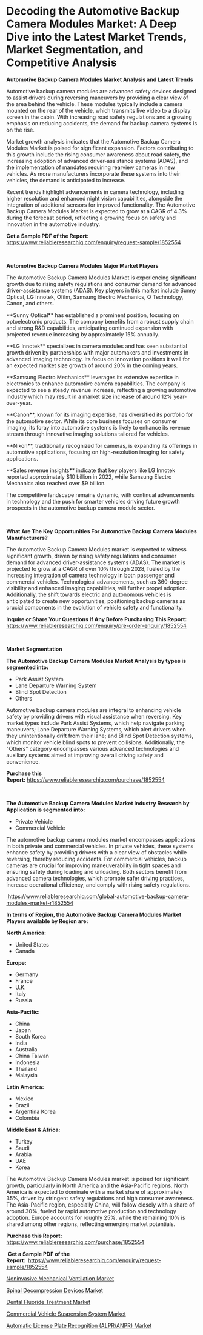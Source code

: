 <p><h1>Decoding the Automotive Backup Camera Modules Market: A Deep Dive into the Latest Market Trends, Market Segmentation, and Competitive Analysis</h1></p><p><strong>Automotive Backup Camera Modules Market Analysis and Latest Trends</strong></p>
<p><p>Automotive backup camera modules are advanced safety devices designed to assist drivers during reversing maneuvers by providing a clear view of the area behind the vehicle. These modules typically include a camera mounted on the rear of the vehicle, which transmits live video to a display screen in the cabin. With increasing road safety regulations and a growing emphasis on reducing accidents, the demand for backup camera systems is on the rise. </p><p>Market growth analysis indicates that the Automotive Backup Camera Modules Market is poised for significant expansion. Factors contributing to this growth include the rising consumer awareness about road safety, the increasing adoption of advanced driver-assistance systems (ADAS), and the implementation of mandates requiring rearview cameras in new vehicles. As more manufacturers incorporate these systems into their vehicles, the demand is anticipated to increase. </p><p>Recent trends highlight advancements in camera technology, including higher resolution and enhanced night vision capabilities, alongside the integration of additional sensors for improved functionality. The Automotive Backup Camera Modules Market is expected to grow at a CAGR of 4.3% during the forecast period, reflecting a growing focus on safety and innovation in the automotive industry.</p></p>
<p><strong>Get a Sample PDF of the Report:&nbsp;</strong> <a href="https://www.reliableresearchiq.com/enquiry/request-sample/1852554?utm_campaign=1106&utm_medium=2&utm_source=Github&utm_content=ia&utm_term=04112024&utm_id=automotive-backup-camera-modules">https://www.reliableresearchiq.com/enquiry/request-sample/1852554</a></p>
<p>&nbsp;</p>
<p><strong>Automotive Backup Camera Modules Major Market Players</strong></p>
<p><p>The Automotive Backup Camera Modules Market is experiencing significant growth due to rising safety regulations and consumer demand for advanced driver-assistance systems (ADAS). Key players in this market include Sunny Optical, LG Innotek, Ofilm, Samsung Electro Mechanics, Q Technology, Canon, and others.</p><p>**Sunny Optical** has established a prominent position, focusing on optoelectronic products. The company benefits from a robust supply chain and strong R&D capabilities, anticipating continued expansion with projected revenue increasing by approximately 15% annually.</p><p>**LG Innotek** specializes in camera modules and has seen substantial growth driven by partnerships with major automakers and investments in advanced imaging technology. Its focus on innovation positions it well for an expected market size growth of around 20% in the coming years.</p><p>**Samsung Electro Mechanics** leverages its extensive expertise in electronics to enhance automotive camera capabilities. The company is expected to see a steady revenue increase, reflecting a growing automotive industry which may result in a market size increase of around 12% year-over-year.</p><p>**Canon**, known for its imaging expertise, has diversified its portfolio for the automotive sector. While its core business focuses on consumer imaging, its foray into automotive systems is likely to enhance its revenue stream through innovative imaging solutions tailored for vehicles.</p><p>**Nikon**, traditionally recognized for cameras, is expanding its offerings in automotive applications, focusing on high-resolution imaging for safety applications. </p><p>**Sales revenue insights** indicate that key players like LG Innotek reported approximately $10 billion in 2022, while Samsung Electro Mechanics also reached over $9 billion. </p><p>The competitive landscape remains dynamic, with continual advancements in technology and the push for smarter vehicles driving future growth prospects in the automotive backup camera module sector.</p></p>
<p>&nbsp;</p>
<p><strong>What Are The Key Opportunities For Automotive Backup Camera Modules Manufacturers?</strong></p>
<p><p>The Automotive Backup Camera Modules market is expected to witness significant growth, driven by rising safety regulations and consumer demand for advanced driver-assistance systems (ADAS). The market is projected to grow at a CAGR of over 10% through 2028, fueled by the increasing integration of camera technology in both passenger and commercial vehicles. Technological advancements, such as 360-degree visibility and enhanced imaging capabilities, will further propel adoption. Additionally, the shift towards electric and autonomous vehicles is anticipated to create new opportunities, positioning backup cameras as crucial components in the evolution of vehicle safety and functionality.</p></p>
<p><strong>Inquire or Share Your Questions If Any Before Purchasing This Report:</strong> <a href="https://www.reliableresearchiq.com/enquiry/pre-order-enquiry/1852554?utm_campaign=1106&utm_medium=2&utm_source=Github&utm_content=ia&utm_term=04112024&utm_id=automotive-backup-camera-modules">https://www.reliableresearchiq.com/enquiry/pre-order-enquiry/1852554</a></p>
<p>&nbsp;</p>
<p><strong>Market Segmentation</strong></p>
<p><strong>The Automotive Backup Camera Modules Market Analysis by types is segmented into:</strong></p>
<p><ul><li>Park Assist System</li><li>Lane Departure Warning System</li><li>Blind Spot Detection</li><li>Others</li></ul></p>
<p><p>Automotive backup camera modules are integral to enhancing vehicle safety by providing drivers with visual assistance when reversing. Key market types include Park Assist Systems, which help navigate parking maneuvers; Lane Departure Warning Systems, which alert drivers when they unintentionally drift from their lane; and Blind Spot Detection systems, which monitor vehicle blind spots to prevent collisions. Additionally, the "Others" category encompasses various advanced technologies and auxiliary systems aimed at improving overall driving safety and convenience.</p></p>
<p><strong>Purchase this Report:&nbsp;</strong><a href="https://www.reliableresearchiq.com/purchase/1852554?utm_campaign=1106&utm_medium=2&utm_source=Github&utm_content=ia&utm_term=04112024&utm_id=automotive-backup-camera-modules">https://www.reliableresearchiq.com/purchase/1852554</a></p>
<p>&nbsp;</p>
<p><strong>The Automotive Backup Camera Modules Market Industry Research by Application is segmented into:</strong></p>
<p><ul><li>Private Vehicle</li><li>Commercial Vehicle</li></ul></p>
<p><p>The automotive backup camera modules market encompasses applications in both private and commercial vehicles. In private vehicles, these systems enhance safety by providing drivers with a clear view of obstacles while reversing, thereby reducing accidents. For commercial vehicles, backup cameras are crucial for improving maneuverability in tight spaces and ensuring safety during loading and unloading. Both sectors benefit from advanced camera technologies, which promote safer driving practices, increase operational efficiency, and comply with rising safety regulations.</p></p>
<p><a href="https://www.reliableresearchiq.com/global-automotive-backup-camera-modules-market-r1852554?utm_campaign=1106&utm_medium=2&utm_source=Github&utm_content=ia&utm_term=04112024&utm_id=automotive-backup-camera-modules">&nbsp;https://www.reliableresearchiq.com/global-automotive-backup-camera-modules-market-r1852554</a></p>
<p><strong>In terms of Region, the Automotive Backup Camera Modules Market Players available by Region are:</strong></p>
<p>
    <p> <strong> North America: </strong>
        <ul>
            <li>United States</li>
            <li>Canada</li>
        </ul>
        </p> 
    <p> <strong> Europe: </strong>
        <ul>
            <li>Germany</li>
            <li>France</li>
            <li>U.K.</li>
            <li>Italy</li>
            <li>Russia</li>
        </ul>
        </p> 
    <p> <strong> Asia-Pacific: </strong>
        <ul>
            <li>China</li>
            <li>Japan</li>
            <li>South Korea</li>
            <li>India</li>
            <li>Australia</li>
            <li>China Taiwan</li>
            <li>Indonesia</li>
            <li>Thailand</li>
            <li>Malaysia</li>
        </ul>
        </p> 
    <p> <strong> Latin America: </strong>
        <ul>
            <li>Mexico</li>
            <li>Brazil</li>
            <li>Argentina Korea</li>
            <li>Colombia</li>
        </ul>
        </p> 
    <p> <strong> Middle East & Africa: </strong>
        <ul>
            <li>Turkey</li>
            <li>Saudi</li>
            <li>Arabia</li>
            <li>UAE</li>
            <li>Korea</li>
        </ul>
    </p>
    </p>
<p><p>The Automotive Backup Camera Modules market is poised for significant growth, particularly in North America and the Asia-Pacific regions. North America is expected to dominate with a market share of approximately 35%, driven by stringent safety regulations and high consumer awareness. The Asia-Pacific region, especially China, will follow closely with a share of around 30%, fueled by rapid automotive production and technology adoption. Europe accounts for roughly 25%, while the remaining 10% is shared among other regions, reflecting emerging market potentials.</p></p>
<p><strong>Purchase this Report: </strong><a href="https://www.reliableresearchiq.com/purchase/1852554?utm_campaign=1106&utm_medium=2&utm_source=Github&utm_content=ia&utm_term=04112024&utm_id=automotive-backup-camera-modules">https://www.reliableresearchiq.com/purchase/1852554</a></p>
<p>&nbsp;<strong>Get a Sample PDF of the Report:&nbsp;&nbsp;</strong><a href="https://www.reliableresearchiq.com/enquiry/request-sample/1852554?utm_campaign=1106&utm_medium=2&utm_source=Github&utm_content=ia&utm_term=04112024&utm_id=automotive-backup-camera-modules">https://www.reliableresearchiq.com/enquiry/request-sample/1852554</a></p>
<p><strong></strong></p>
<p><p><a href="https://issuu.com/reportprime-2/docs/noninvasive-mechanical-ventilation-_333c82f1c94d11?utm_campaign=1106&utm_medium=2&utm_source=Github&utm_content=ia&utm_term=04112024&utm_id=automotive-backup-camera-modules">Noninvasive Mechanical Ventilation Market</a></p><p><a href="https://issuu.com/reportprime-2/docs/spinal-decompression-devices-market_f1205175f86690?utm_campaign=1106&utm_medium=2&utm_source=Github&utm_content=ia&utm_term=04112024&utm_id=automotive-backup-camera-modules">Spinal Decompression Devices Market</a></p><p><a href="https://issuu.com/reportprime-2/docs/dental-fluoride-treatment-market-si_fe8607bf779f08?utm_campaign=1106&utm_medium=2&utm_source=Github&utm_content=ia&utm_term=04112024&utm_id=automotive-backup-camera-modules">Dental Fluoride Treatment Market</a></p><p><a href="https://github.com/fratgqppizur/Market-Research-Report-List-1/blob/main/commercial-vehicle-suspension-system-market.md?utm_campaign=1106&utm_medium=2&utm_source=Github&utm_content=ia&utm_term=04112024&utm_id=automotive-backup-camera-modules">Commercial Vehicle Suspension System Market</a></p><p><a href="https://github.com/hentonwytandusyl0/Market-Research-Report-List-1/blob/main/automatic-license-plate-recognition-alpranpr-market.md?utm_campaign=1106&utm_medium=2&utm_source=Github&utm_content=ia&utm_term=04112024&utm_id=automotive-backup-camera-modules">Automatic License Plate Recognition (ALPR/ANPR) Market</a></p></p>